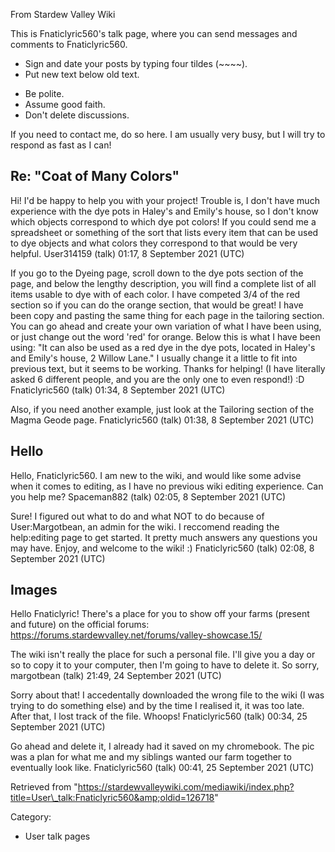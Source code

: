From Stardew Valley Wiki

This is Fnaticlyric560's talk page, where you can send messages and comments to Fnaticlyric560.

- Sign and date your posts by typing four tildes (~~~~).
- Put new text below old text.

<!--THE END-->

- Be polite.
- Assume good faith.
- Don't delete discussions.

If you need to contact me, do so here. I am usually very busy, but I will try to respond as fast as I can!

## Re: "Coat of Many Colors"

Hi! I'd be happy to help you with your project! Trouble is, I don't have much experience with the dye pots in Haley's and Emily's house, so I don't know which objects correspond to which dye pot colors! If you could send me a spreadsheet or something of the sort that lists every item that can be used to dye objects and what colors they correspond to that would be very helpful. User314159 (talk) 01:17, 8 September 2021 (UTC)

If you go to the Dyeing page, scroll down to the dye pots section of the page, and below the lengthy description, you will find a complete list of all items usable to dye with of each color. I have competed 3/4 of the red section so if you can do the orange section, that would be great! I have been copy and pasting the same thing for each page in the tailoring section. You can go ahead and create your own variation of what I have been using, or just change out the word 'red' for orange. Below this is what I have been using: "It can also be used as a red dye in the dye pots, located in Haley's and Emily's house, 2 Willow Lane." I usually change it a little to fit into previous text, but it seems to be working. Thanks for helping! (I have literally asked 6 different people, and you are the only one to even respond!) :D Fnaticlyric560 (talk) 01:34, 8 September 2021 (UTC)

Also, if you need another example, just look at the Tailoring section of the Magma Geode page. Fnaticlyric560 (talk) 01:38, 8 September 2021 (UTC)

## Hello

Hello, Fnaticlyric560. I am new to the wiki, and would like some advise when it comes to editing, as I have no previous wiki editing experience. Can you help me? Spaceman882 (talk) 02:05, 8 September 2021 (UTC)

Sure! I figured out what to do and what NOT to do because of User:Margotbean, an admin for the wiki. I reccomend reading the help:editing page to get started. It pretty much answers any questions you may have. Enjoy, and welcome to the wiki! :) Fnaticlyric560 (talk) 02:08, 8 September 2021 (UTC)

## Images

Hello Fnaticlyric! There's a place for you to show off your farms (present and future) on the official forums: https://forums.stardewvalley.net/forums/valley-showcase.15/

The wiki isn't really the place for such a personal file. I'll give you a day or so to copy it to your computer, then I'm going to have to delete it. So sorry, margotbean (talk) 21:49, 24 September 2021 (UTC)

Sorry about that! I accedentally downloaded the wrong file to the wiki (I was trying to do something else) and by the time I realised it, it was too late. After that, I lost track of the file. Whoops! Fnaticlyric560 (talk) 00:34, 25 September 2021 (UTC)

Go ahead and delete it, I already had it saved on my chromebook. The pic was a plan for what me and my siblings wanted our farm together to eventually look like. Fnaticlyric560 (talk) 00:41, 25 September 2021 (UTC)

Retrieved from "https://stardewvalleywiki.com/mediawiki/index.php?title=User\_talk:Fnaticlyric560&amp;oldid=126718"

Category:

- User talk pages